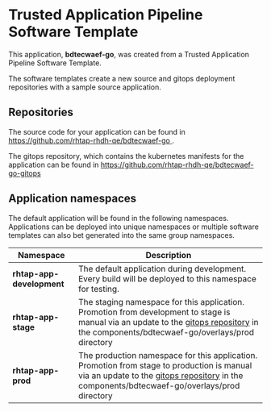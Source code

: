 # Trusted Application Pipeline Software Template

This application, **bdtecwaef-go**, was created from a Trusted Application Pipeline Software Template.

The software templates create a new source and gitops deployment repositories with a sample source application. 

## Repositories

The source code for your application can be found in [https://github.com/rhtap-rhdh-qe/bdtecwaef-go ](https://github.com/rhtap-rhdh-qe/bdtecwaef-go ).
 
The gitops repository, which contains the kubernetes manifests for the application can be found in 
[https://github.com/rhtap-rhdh-qe/bdtecwaef-go-gitops ](https://github.com/rhtap-rhdh-qe/bdtecwaef-go-gitops ) 

## Application namespaces 

The default application will be found in the following namespaces. Applications can be deployed into unique namespaces or multiple software templates can also bet generated into the same group namespaces.  

|  Namespace   |  Description   |  
| -------- | -------- |   
| **rhtap-app-development** | The default application during development. Every build will be deployed to this namespace for testing. | 
| **rhtap-app-stage** | The staging namespace for this application. Promotion from development to stage is manual via an update to the [gitops repository](https://github.com/rhtap-rhdh-qe/bdtecwaef-go-gitops ) in the components/bdtecwaef-go/overlays/prod directory |  
| **rhtap-app-prod** | The production namespace for this application. Promotion from stage to production is manual via an update to the [gitops repository](https://github.com/rhtap-rhdh-qe/bdtecwaef-go-gitops ) in the components/bdtecwaef-go/overlays/prod directory | 